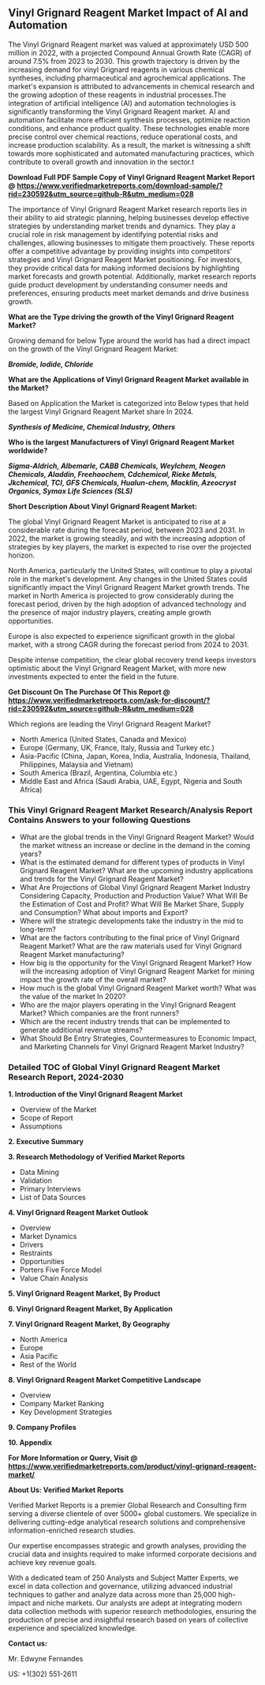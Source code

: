 <h2>Vinyl Grignard Reagent Market Impact of AI and Automation</h2>The Vinyl Grignard Reagent market was valued at approximately USD 500 million in 2022, with a projected Compound Annual Growth Rate (CAGR) of around 7.5% from 2023 to 2030. This growth trajectory is driven by the increasing demand for vinyl Grignard reagents in various chemical syntheses, including pharmaceutical and agrochemical applications. The market's expansion is attributed to advancements in chemical research and the growing adoption of these reagents in industrial processes.The integration of artificial intelligence (AI) and automation technologies is significantly transforming the Vinyl Grignard Reagent market. AI and automation facilitate more efficient synthesis processes, optimize reaction conditions, and enhance product quality. These technologies enable more precise control over chemical reactions, reduce operational costs, and increase production scalability. As a result, the market is witnessing a shift towards more sophisticated and automated manufacturing practices, which contribute to overall growth and innovation in the sector.t</p><p id="" class=""><strong>Download Full PDF Sample Copy of Vinyl Grignard Reagent Market Report @ <a href="https://www.verifiedmarketreports.com/download-sample/?rid=230592&utm_source=github-R&utm_medium=028" target="_blank">https://www.verifiedmarketreports.com/download-sample/?rid=230592&utm_source=github-R&utm_medium=028</a></strong></p><p>The importance of&nbsp;Vinyl Grignard Reagent Market research reports lies in their ability to aid strategic planning, helping businesses develop effective strategies by understanding market trends and dynamics. They play a crucial role in risk management by identifying potential risks and challenges, allowing businesses to mitigate them proactively. These reports offer a competitive advantage by providing insights into competitors' strategies and Vinyl Grignard Reagent Market positioning. For investors, they provide critical data for making informed decisions by highlighting market forecasts and growth potential. Additionally, market research reports guide product development by understanding consumer needs and preferences, ensuring products meet market demands and drive business growth.</p><p><strong>What are the&nbsp;Type driving the growth of the Vinyl Grignard Reagent Market?</strong></p><p id="" class="">Growing demand for below Type around the world has had a direct impact on the growth of the Vinyl Grignard Reagent Market:</p><em><strong>Bromide, Iodide, Chloride</strong></em></p><strong>What are the&nbsp;Applications&nbsp;of Vinyl Grignard Reagent Market available in the Market?</strong></p><p id="" class="">Based on Application the Market is categorized into Below types that held the largest Vinyl Grignard Reagent Market share In 2024.</p><em><strong>Synthesis of Medicine, Chemical Industry, Others</strong></em></p><strong>Who is the largest Manufacturers of Vinyl Grignard Reagent Market worldwide?</strong></p><p><em><strong>Sigma-Aldrich, Albemarle, CABB Chemicals, Weylchem, Neogen Chemicals, Aladdin, Freehoochem, Cdchemical, Rieke Metals, Jkchemical, TCI, GFS Chemicals, Hualun-chem, Macklin, Azeocryst Organics, Symax Life Sciences (SLS)</strong></em></p><p id="" class=""><strong>Short Description About Vinyl Grignard Reagent Market:</strong></p><p>The global Vinyl Grignard Reagent Market is anticipated to rise at a considerable rate during the forecast period, between 2023 and 2031. In 2022, the market is growing steadily, and with the increasing adoption of strategies by key players, the market is expected to rise over the projected horizon.</p><p>North America, particularly the United States, will continue to play a pivotal role in the market's development. Any changes in the United States could significantly impact the Vinyl Grignard Reagent Market growth trends. The market in North America is projected to grow considerably during the forecast period, driven by the high adoption of advanced technology and the presence of major industry players, creating ample growth opportunities.</p><p>Europe is also expected to experience significant growth in the global market, with a strong CAGR during the forecast period from 2024 to 2031.</p><p>Despite intense competition, the clear global recovery trend keeps investors optimistic about the Vinyl Grignard Reagent Market, with more new investments expected to enter the field in the future.</p><p id="" class=""><strong>Get Discount On The Purchase Of This Report @ <a href="https://www.verifiedmarketreports.com/ask-for-discount/?rid=230592&utm_source=github-R&utm_medium=028" target="_blank">https://www.verifiedmarketreports.com/ask-for-discount/?rid=230592&utm_source=github-R&utm_medium=028</a></strong></p>Which regions are leading the Vinyl Grignard Reagent Market?</p><ul><li>North America (United States, Canada and Mexico)</li><li>Europe (Germany, UK, France, Italy, Russia and Turkey etc.)</li><li>Asia-Pacific (China, Japan, Korea, India, Australia, Indonesia, Thailand, Philippines, Malaysia and Vietnam)</li><li>South America (Brazil, Argentina, Columbia etc.)</li><li>Middle East and Africa (Saudi Arabia, UAE, Egypt, Nigeria and South Africa)</li></ul><h3 id="" class="">This Vinyl Grignard Reagent Market Research/Analysis Report Contains Answers to your following Questions</h3><ul><li>What are the global trends in the Vinyl Grignard Reagent Market? Would the market witness an increase or decline in the demand in the coming years?</li><li>What is the estimated demand for different types of products in Vinyl Grignard Reagent Market? What are the upcoming industry applications and trends for the Vinyl Grignard Reagent Market?</li><li>What Are Projections of Global Vinyl Grignard Reagent Market Industry Considering Capacity, Production and Production Value? What Will Be the Estimation of Cost and Profit? What Will Be Market Share, Supply and Consumption? What about imports and Export?</li><li>Where will the strategic developments take the industry in the mid to long-term?</li><li>What are the factors contributing to the final price of Vinyl Grignard Reagent Market? What are the raw materials used for Vinyl Grignard Reagent Market manufacturing?</li><li>How big is the opportunity for the Vinyl Grignard Reagent Market? How will the increasing adoption of Vinyl Grignard Reagent Market for mining impact the growth rate of the overall market?</li><li>How much is the global Vinyl Grignard Reagent Market worth? What was the value of the market In 2020?</li><li>Who are the major players operating in the Vinyl Grignard Reagent Market? Which companies are the front runners?</li><li>Which are the recent industry trends that can be implemented to generate additional revenue streams?</li><li>What Should Be Entry Strategies, Countermeasures to Economic Impact, and Marketing Channels for Vinyl Grignard Reagent Market Industry?</li></ul><h3 id="" class="">Detailed TOC of Global Vinyl Grignard Reagent Market Research Report, 2024-2030</h3><p id="" class=""><strong>1. Introduction of the Vinyl Grignard Reagent Market</strong></p><ul><li>Overview of the Market</li><li>Scope of Report</li><li>Assumptions</li></ul><p id="" class=""><strong>2. Executive Summary</strong></p><p id="" class=""><strong>3. Research Methodology of Verified Market Reports</strong></p><ul><li>Data Mining</li><li>Validation</li><li>Primary Interviews</li><li>List of Data Sources</li></ul><p id="" class=""><strong>4. Vinyl Grignard Reagent Market Outlook</strong></p><ul><li>Overview</li><li>Market Dynamics</li><li>Drivers</li><li>Restraints</li><li>Opportunities</li><li>Porters Five Force Model</li><li>Value Chain Analysis</li></ul><p id="" class=""><strong>5. Vinyl Grignard Reagent Market, By Product</strong></p><p id="" class=""><strong>6. Vinyl Grignard Reagent Market, By Application</strong></p><p id="" class=""><strong>7. Vinyl Grignard Reagent Market, By Geography</strong></p><ul><li>North America</li><li>Europe</li><li>Asia Pacific</li><li>Rest of the World</li></ul><p id="" class=""><strong>8. Vinyl Grignard Reagent Market Competitive Landscape</strong></p><ul><li>Overview</li><li>Company Market Ranking</li><li>Key Development Strategies</li></ul><p id="" class=""><strong>9. Company Profiles</strong></p><p id="" class=""><strong>10. Appendix</strong></p><p id="" class=""><strong>For More Information or Query, Visit @ <a href="https://www.verifiedmarketreports.com/product/vinyl-grignard-reagent-market/" target="_blank">https://www.verifiedmarketreports.com/product/vinyl-grignard-reagent-market/</a></strong></p><p id="" class=""><strong>About Us: Verified Market Reports</strong></p><p id="" class="">Verified Market Reports is a premier Global Research and Consulting firm serving a diverse clientele of over 5000+ global customers. We specialize in delivering cutting-edge analytical research solutions and comprehensive information-enriched research studies.</p><p id="" class="">Our expertise encompasses strategic and growth analyses, providing the crucial data and insights required to make informed corporate decisions and achieve key revenue goals.</p><p id="" class="">With a dedicated team of 250 Analysts and Subject Matter Experts, we excel in data collection and governance, utilizing advanced industrial techniques to gather and analyze data across more than 25,000 high-impact and niche markets. Our analysts are adept at integrating modern data collection methods with superior research methodologies, ensuring the production of precise and insightful research based on years of collective experience and specialized knowledge.</p><p id="" class=""><strong>Contact us:</strong></p><p id="" class="">Mr. Edwyne Fernandes</p><p id="" class="">US: +1(302) 551-2611</p>